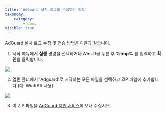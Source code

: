 ```yaml
---
title: 'AdGuard 설치 로그를 수집하는 방법'
taxonomy:
    category:
        - docs
visible: true
---
```


AdGuard 설치 로그 수집 및 전송 방법은 다음과 같습니다.

1. 시작 메뉴에서 **실행** 명령을 선택하거나 Win+R을 누른 후 **%tmp%** 를 입력하고 **확인**을 클릭합니다.

<img src="https://cdn.adguard.com/Adguard/kb/newscreenshots/Ko/ko_installation_logs_1.png" />

2. 열린 폴더에서 'Adguard'로 시작하는 모든 파일을 선택하고 ZIP 파일에 추가합니다 (예: WinRAR 사용).

<img src="https://cdn.adguard.com/Adguard/kb/newscreenshots/Ko/ko_installation_logs_2.png" />

3. 이 ZIP 파일을 [AdGuard 지원 서비스](mailto:support@adguard.com)에 보내 주십시오.
